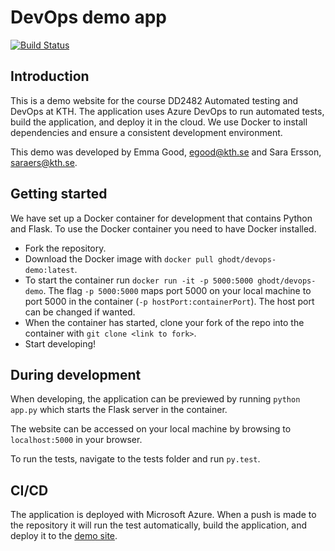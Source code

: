 # DevOps demo app

[![Build Status](https://dev.azure.com/emmagood/devops-demo/_apis/build/status/ghodt.demo-app?branchName=master)](https://dev.azure.com/emmagood/devops-demo/_build/latest?definitionId=1&branchName=master)

## Introduction

This is a demo website for the course DD2482 Automated testing and DevOps at KTH. The application uses Azure DevOps to run automated tests, build the application, and deploy it in the cloud. We use Docker to install dependencies and ensure a consistent development environment.

This demo was developed by Emma Good, egood@kth.se and Sara Ersson, saraers@kth.se.

## Getting started

We have set up a Docker container for development that contains Python and Flask. To use the Docker container you need to have Docker installed.

- Fork the repository.
- Download the Docker image with `docker pull ghodt/devops-demo:latest`. 
- To start the container run `docker run -it -p 5000:5000 ghodt/devops-demo`. The flag `-p 5000:5000` maps port 5000 on your local machine to port 5000 in the container (`-p hostPort:containerPort`). The host port can be changed if wanted.
- When the container has started, clone your fork of the repo into the container with `git clone <link to fork>`.
- Start developing!

## During development

When developing, the application can be previewed by running `python app.py` which starts the Flask server in the container.

The website can be accessed on your local machine by browsing to `localhost:5000` in your browser.

To run the tests, navigate to the tests folder and run `py.test`.

## CI/CD

The application is deployed with Microsoft Azure. When a push is made to the repository it will run the test automatically, build the application, and deploy it to the [demo site](https://devops-demo-emma-sara.azurewebsites.net/).
